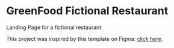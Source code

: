 # GreenFood Fictional Restaurant

Landing Page for a fictional restaurant.

This project was inspired by this template on Figma: [click here](https://www.figma.com/file/m5YxS94r1o1HTmB1bETkSn/Restaurant-UI-Web-Kit-(Community)?node-id=0%3A1&t=Hy4hyfpuvlDjhb12-1).
